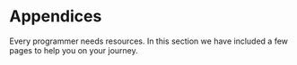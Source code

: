 # Appendices

Every programmer needs resources.  In this section we have included a few pages to help you on your journey.
